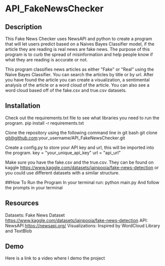 # API_FakeNewsChecker

## Description
This Fake News Checker uses NewsAPI and python to create a program that will let users predict based on a Naives Bayes Classifier model, if the article they are reading is real news are fake news. The purpose of this program is to curb the spread of misinformation and help people know if what they are reading is accurate or not.

This program classifies news articles as either "Fake" or "Real" using the Naive Bayes Classifier. You can search the articles by title or by url. After you have found the article you can create a visualization, a sentimental analysis of the article or a word cloud of the article. You can also see a word cloud based off of the fake.csv and true.csv datasets.

## Installation
Check out the requirements.txt file to see what libraries you need to run the program.
pip install -r requirements.txt

Clone the repository using the following command line in git bash
git clone git@github.com:your_username/API_FakeNewsChecker.git

Create a config.py to store your API key and url, this will be imported into the program.
key = "your_unique_api_key"
url = "api_url"

Make sure you have the fake.csv and the true.csv. They can be found on kaggle https://www.kaggle.com/datasets/jainpooja/fake-news-detection or you could use different datasets with a similar structure.

##How To Run the Program
In your terminal run:
python main.py
And follow the prompts in your terminal

## Resources
Datasets: Fake News Dataset https://www.kaggle.com/datasets/jainpooja/fake-news-detection 
API: NewsAPI https://newsapi.org/ 
Visualizations: Inspired by WordCloud Library and TextBlob

## Demo
Here is a link to a video where I demo the project 